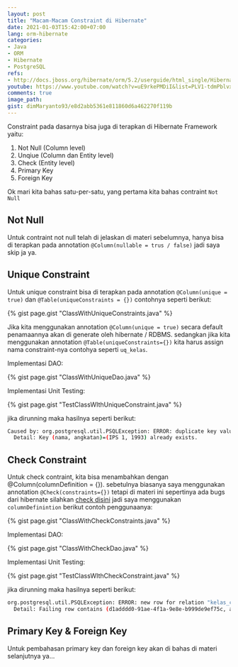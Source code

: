 ```yaml
---
layout: post
title: "Macam-Macam Constraint di Hibernate"
date: 2021-01-03T15:42:00+07:00
lang: orm-hibernate
categories:
- Java
- ORM
- Hibernate
- PostgreSQL
refs: 
- http://docs.jboss.org/hibernate/orm/5.2/userguide/html_single/Hibernate_User_Guide.html
youtube: https://www.youtube.com/watch?v=uE9rkePMDiI&list=PLV1-tdmPblvxHxNh867D1JR4u52LgzeIr&index=10
comments: true
image_path: 
gist: dimMaryanto93/e8d2abb5361e811860d6a462270f119b
---
```


Constraint pada dasarnya bisa juga di terapkan di Hibernate Framework yaitu:

1. Not Null (Column level)
2. Unqiue (Column dan Entity level)
3. Check (Entity level)
4. Primary Key
5. Foreign Key

Ok mari kita bahas satu-per-satu, yang pertama kita bahas contraint `Not Null`

## Not Null

Untuk contraint not null telah di jelaskan di materi sebelumnya, hanya bisa di terapkan pada annotation `@Column(nullable = trus / false)` jadi saya skip ja ya.

## Unique Constraint

Untuk unique constraint bisa di terapkan pada annotation `@Column(unique = true)` dan `@Table(uniqueConstraints = {})` contohnya seperti berikut:

{% gist page.gist "ClassWithUniqueConstraints.java" %}

Jika kita menggunakan annotation `@Column(unique = true)` secara default penamaannya akan di generate oleh hibernate / RDBMS. sedangkan jika kita menggunakan annotation `@Table(uniqueConstraints={})` kita harus assign nama constraint-nya contohya seperti `uq_kelas`.

Implementasi DAO:

{% gist page.gist "ClassWithUniqueDao.java" %}

Implementasi Unit Testing:

{% gist page.gist "TestClassWIthUniqueConstraint.java" %}

jika dirunning maka hasilnya seperti berikut:

```bash
Caused by: org.postgresql.util.PSQLException: ERROR: duplicate key value violates unique constraint "un_kelas"
  Detail: Key (nama, angkatan)=(IPS 1, 1993) already exists.
```

## Check Constraint

Untuk check contraint, kita bisa menambahkan dengan @Column(columnDefinition = {}). sebetulnya biasanya saya menggunakan annotation `@Check(constraints={})` tetapi di materi ini sepertinya ada bugs dari hibernate silahkan [check disini](https://hibernate.atlassian.net/browse/HHH-4315) jadi saya menggunakan `columnDefinintion` berikut contoh penggunaanya:

{% gist page.gist "ClassWithCheckConstraints.java" %}

Implementasi DAO:

{% gist page.gist "ClassWithCheckDao.java" %}

Implementasi Unit Testing:

{% gist page.gist "TestClassWIthCheckConstraint.java" %}

jika dirunning maka hasilnya seperti berikut:

```bash
org.postgresql.util.PSQLException: ERROR: new row for relation "kelas_check" violates check constraint "kelas_check_angkatan_check"
  Detail: Failing row contains (d1adddd0-91ae-4f1a-9e8e-b999de9ef75c, admin, 2021-01-03 15:23:28.508412, null, null, IPS 1, 1993).
```

## Primary Key & Foreign Key

Untuk pembahasan primary key dan foreign key akan di bahas di materi selanjutnya ya...
